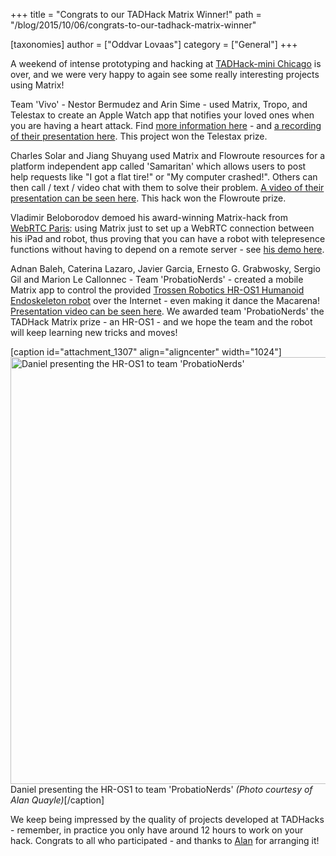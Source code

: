 +++
title = "Congrats to our TADHack Matrix Winner!"
path = "/blog/2015/10/06/congrats-to-our-tadhack-matrix-winner"

[taxonomies]
author = ["Oddvar Lovaas"]
category = ["General"]
+++

A weekend of intense prototyping and hacking at <a href="http://tadhack.com/2015/tadhack-mini-chicago/">TADHack-mini Chicago</a> is over, and we were very happy to again see some really interesting projects using Matrix!

Team 'Vivo' - Nestor Bermudez and Arin Sime - used Matrix, Tropo, and Telestax to create an Apple Watch app that notifies your loved ones when you are having a heart attack. Find <a href="https://webrtc.ventures/2015/10/apple-watch-heart-rate-monitor/">more information here</a> - and <a href="https://www.youtube.com/watch?v=dYrbKSgAZZI">a recording of their presentation here</a>. This project won the Telestax prize.

Charles Solar and Jiang Shuyang used Matrix and Flowroute resources for a platform independent app called 'Samaritan' which allows users to post help requests like "I got a flat tire!" or "My computer crashed!". Others can then call / text / video chat with them to solve their problem. <a href="https://www.youtube.com/watch?v=jTcbFaAPArY">A video of their presentation can be seen here</a>. This hack won the Flowroute prize.

Vladimir Beloborodov demoed his award-winning Matrix-hack from <a href="http://matrix.org/blog/2014/12/24/matrix-wins-best-innovation-award-at-webrtc-paris/">WebRTC Paris</a>: using Matrix just to set up a WebRTC connection between his iPad and robot, thus proving that you can have a robot with telepresence functions without having to depend on a remote server - see <a href="https://www.youtube.com/watch?v=Jq2vzavYiBI">his demo here</a>.

Adnan Baleh, Caterina Lazaro, Javier Garcia, Ernesto G. Grabwosky, Sergio Gil and Marion Le Callonnec - Team 'ProbatioNerds' - created a mobile Matrix app to control the provided <a href="http://www.trossenrobotics.com/HR-OS1">Trossen Robotics HR-OS1 Humanoid Endoskeleton robot</a> over the Internet - even making it dance the Macarena! <a href="https://www.youtube.com/watch?v=lCv8dfbwr88">Presentation video can be seen here</a>. We awarded team 'ProbatioNerds' the TADHack Matrix prize - an HR-OS1 - and we hope the team and the robot will keep learning new tricks and moves!

[caption id="attachment_1307" align="aligncenter" width="1024"]<a href="http://blog.tadhack.com/2015/10/04/tadhack-mini-chicago-winners/"><img src="//matrix.org/blog/wp-content/uploads/2015/10/2015-10-04-16.30.09-1024x683.jpg" alt="Daniel presenting the HR-OS1 to team 'ProbatioNerds'" width="1024" height="683" class="size-full wp-image-1307" /></a> Daniel presenting the HR-OS1 to team 'ProbatioNerds' <em>(Photo courtesy of Alan Quayle)</em>[/caption]

We keep being impressed by the quality of projects developed at TADHacks - remember, in practice you only have around 12 hours to work on your hack. Congrats to all who participated - and thanks to <a href="https://twitter.com/Alan_Quayle">Alan</a> for arranging it!
